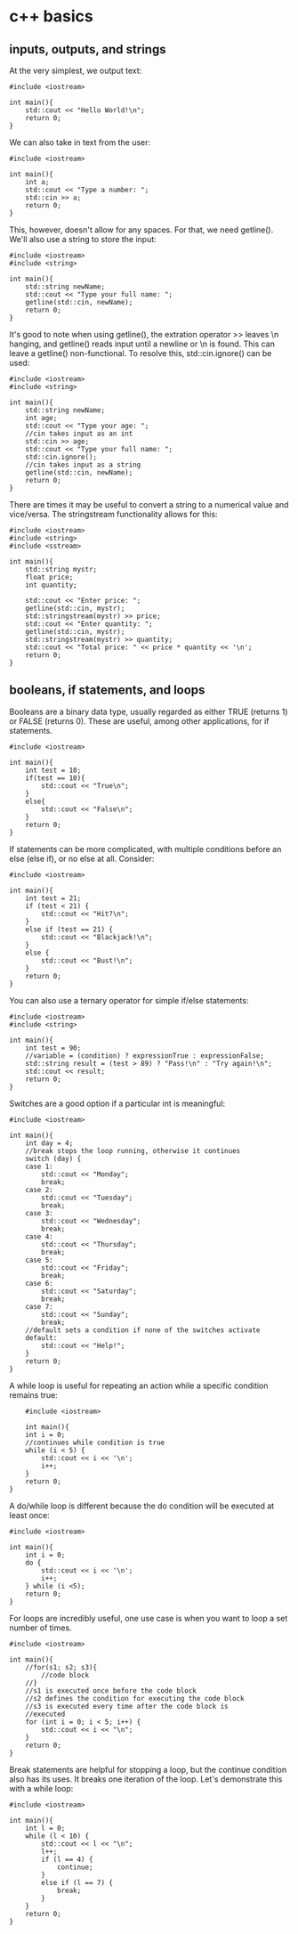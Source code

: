 # c++ basics

## inputs, outputs, and strings
At the very simplest, we output text:
```
#include <iostream>

int main(){
    std::cout << "Hello World!\n";
    return 0;
}
```
We can also take in text from the user:
```
#include <iostream>

int main(){
    int a;
    std::cout << "Type a number: ";
    std::cin >> a;
    return 0;
}
```
This, however, doesn't allow for any spaces. For that, we need getline(). We'll also use a string to store the input:
```
#include <iostream>
#include <string>

int main(){
    std::string newName;
	std::cout << "Type your full name: ";
	getline(std::cin, newName);
    return 0;
}
```
It's good to note when using getline(), the extration operator >> leaves \n hanging, and getline() reads input until a newline or \n is found. This can leave a getline() non-functional. To resolve this, std::cin.ignore() can be used:
```
#include <iostream>
#include <string>

int main(){
    std::string newName;
    int age;
    std::cout << "Type your age: ";
    //cin takes input as an int
    std::cin >> age;
	std::cout << "Type your full name: ";
	std::cin.ignore();
    //cin takes input as a string
	getline(std::cin, newName);
    return 0;
}
```
There are times it may be useful to convert a string to a numerical value and vice/versa. The stringstream functionality allows for this:
```
#include <iostream>
#include <string>
#include <sstream>

int main(){
	std::string mystr;
	float price;
	int quantity;

	std::cout << "Enter price: ";
	getline(std::cin, mystr);
	std::stringstream(mystr) >> price;
	std::cout << "Enter quantity: ";
	getline(std::cin, mystr);
	std::stringstream(mystr) >> quantity;
	std::cout << "Total price: " << price * quantity << '\n'; 
	return 0;
}
```
## booleans, if statements, and loops
Booleans are a binary data type, usually regarded as either TRUE (returns 1) or FALSE (returns 0). These are useful, among other applications, for if statements.
```
#include <iostream>

int main(){
    int test = 10;
    if(test == 10){
        std::cout << "True\n";
    }
    else{
        std::cout << "False\n";
    }
	return 0;
}
```
If statements can be more complicated, with multiple conditions before an else (else if), or no else at all. Consider:
```
#include <iostream>

int main(){
    int test = 21;
	if (test < 21) {                
		std::cout << "Hit?\n";
	}
	else if (test == 21) {
		std::cout << "Blackjack!\n";
	}
	else {
		std::cout << "Bust!\n";
	}
    return 0;
}
```
You can also use a ternary operator for simple if/else statements:
```
#include <iostream>
#include <string>

int main(){
    int test = 90;
    //variable = (condition) ? expressionTrue : expressionFalse;
	std::string result = (test > 89) ? "Pass!\n" : "Try again!\n";
	std::cout << result;
    return 0;
}
```
Switches are a good option if a particular int is meaningful:
```
#include <iostream>

int main(){
    int day = 4;
	//break stops the loop running, otherwise it continues
	switch (day) {                  
	case 1:
		std::cout << "Monday";
		break;
	case 2:
		std::cout << "Tuesday";
		break;
	case 3:
		std::cout << "Wednesday";
		break;
	case 4:
		std::cout << "Thursday";
		break;
	case 5:
		std::cout << "Friday";
		break;
	case 6:
		std::cout << "Saturday";
		break;
	case 7:
		std::cout << "Sunday";
		break;
    //default sets a condition if none of the switches activate
	default:
		std::cout << "Help!";
	}
    return 0;
}
```
A while loop is useful for repeating an action while a specific condition remains true:
```
    #include <iostream>

    int main(){
    int i = 0;
	//continues while condition is true
	while (i < 5) {
		std::cout << i << '\n';
		i++;
	}
    return 0;
}
```
A do/while loop is different because the do condition will be executed at least once:
```
#include <iostream>

int main(){
    int i = 0;
    do {
        std::cout << i << '\n';
        i++;
    } while (i <5);
    return 0;
}
```
For loops are incredibly useful, one use case is when you want to loop a set number of times.
```
#include <iostream>

int main(){
    //for(s1; s2; s3){
        //code block
    //}
    //s1 is executed once before the code block
    //s2 defines the condition for executing the code block
    //s3 is executed every time after the code block is
    //executed
    for (int i = 0; i < 5; i++) { 
		std::cout << i << "\n";
	}
    return 0;
}
```
Break statements are helpful for stopping a loop, but the continue condition also has its uses. It breaks one iteration of the loop. Let's demonstrate this with a while loop:
```
#include <iostream>

int main(){
    int l = 0;
	while (l < 10) {
		std::cout << l << "\n";
		l++;
		if (l == 4) {
			continue;
		}
		else if (l == 7) {
			break;
		}
	}
    return 0;
}
```